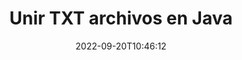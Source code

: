 ---
############################# Static ############################
layout: "auto-gen-merger"
date: 2022-09-20T10:46:12
draft: false
otherformats: vsdx vssm vssx vstm vstx vsx vtx xlam xls xlsb xlsm xlsx bmp jpg jpeg png

############################# Head ############################
head_title: "Unir archivos TXT a través de la API de fusión de documentos Java y J2SE"
head_description: "Únase a varios archivos TXT en Java utilizando la API de fusión de documentos con todos los datos, estilos y formatos como los documentos de origen."

############################# Header ############################
title: "Unir TXT archivos en Java"
description: "Únase a TXT con unas pocas líneas de código Java."
bg_image: "https://cms.admin.containerize.com/templates/aspose/App_Themes/V3/images/bg/header1.png"
bg_overlay: false
button:
    enable: true
    icon: "fas fa-arrow-down"
    label: "Descargue prueba gratis"
    link: "https://downloads.groupdocs.com/merger/java"

############################# SubMenu ############################
submenu:
    enable: true

    left:
        img_alt: "GroupDocs.Merger for Java"
        image: "https://cms.admin.containerize.com/templates/groupdocs/images/product-logos/90x90-noborder/groupdocs-merger-java.png"
        product: "GroupDocs.Merger"
        platform: "Java"

    middle:
        button:

            # button loop
            - link: "https://apireference.groupdocs.com/merger/java"
              text: "Referencia de la API"

            # button loop
            - link: "https://github.com/groupdocs-merger"
              text: "Ejemplos de código"

            # button loop
            - link: "https://products.groupdocs.app/merger/family"
              text: "demostraciones en vivo"

            # button loop
            - link: "https://purchase.groupdocs.com/pricing/merger/java"
              text: "Precios"

    right:
        link_download: "https://downloads.groupdocs.com/merger"
        link_learn: "https://docs.groupdocs.com/merger/java"
        link_buy: "https://purchase.groupdocs.com"

############################# About ############################
about:
    enable: true
    title: "Acerca de la API de GroupDocs.Merger for Java"
    content: |
        [GroupDocs.Merger for Java](/es/merger/java/) brinda una solución conveniente para unir múltiples PDF, Microsoft Office (Word, Excel, PowerPoint, OneNote), OpenDocument, HTML, imágenes y muchos otros documentos en un solo archivo dentro de las aplicaciones de Java. GroupDocs.Merger le ahorrará mucho esfuerzo, ya que puede unir TXT documentos; no es necesario instalar ningún software de terceros, aplicaciones de escritorio o complementos. ¡Ahora no es necesario perder el tiempo y unir archivos manualmente! La misión de GroupDocs es proporcionar la mejor calidad y simplificar los flujos de trabajo de procesamiento de documentos.
        
        GroupDocs.Merger API es una opción correcta para soluciones corporativas que necesitan funciones de unión de archivos. Estas API son compatibles con todos los principales sistemas operativos y plataformas, incluido J2SE 7.0 (1.7), J2SE 8.0 (1.8), Java 10.

############################# Steps ############################
steps:
    enable: true
    title_left: "Unir varios archivos TXT en Java"
    content_left: |
        [GroupDocs.Merger for Java](/es/merger/java/) facilita a los desarrolladores de Java unir varios archivos TXT mediante la implementación de unos sencillos pasos.
        
        * Cree una instancia de **Merger** y pase la ruta del documento de origen como parámetro del constructor.
        * Llame a **Join** de la clase **Merger** y pase la ruta del segundo documento de origen.
        * Llame a **Guardar** de la clase **Merger** para guardar el documento fusionado.

    title_right: "Requisitos del sistema"
    content_right: |
        Las API de GroupDocs.Merger for Java son compatibles con todas las principales plataformas y sistemas operativos. Antes de ejecutar el código a continuación, asegúrese de tener instalados los siguientes requisitos previos en su sistema.

        * Sistemas operativos: Microsoft Windows, Linux, Mac OS
        * Entornos de desarrollo: NetBeans, IntelliJ IDEA, Eclipse
        * Marcos: J2SE 7.0 (1.7), J2SE 8.0 (1.8), Java 10
        * Descarga la última versión de GroupDocs.Merger for Java de [Maven](https://repository.groupdocs.com/webapp/#/artifacts/browse/tree/General/repo/com/groupdocs/groupdocs-merger)
         
    code: |
     {{% merger/additional-styles %}}
     {{< merger/code-merger title="Cómo unir archivos TXT usando el código de ejemplo Java">}}

        ```java    
        // Unir TXT archivos usando GroupDocs.Merger para la API de Java
        // Crear una instancia de Fusión con el documento de entrada TXT
        Merger merger = new Merger("input_1.txt");

        // Llame al método de unión de la instancia de la clase Merger y pase la segunda ruta del documento de origen
        merger.join("input_2.txt");
    
        // Llame al método de guardado de la instancia de la clase Merger para guardar el documento combinado
        merger.save("merged-file.txt"); 
        ```
     {{< /merger/code-merger >}}

############################# Demos ############################
demos:
    enable: true
    title: "Demostraciones en vivo: aplicación en línea para unir documentos"
    content: |
       Únase a más de un archivo TXT ahora mismo visitando el sitio web [GroupDocs.Merger Live Demos](https://products.groupdocs.app/merger/txt).
       La demostración en vivo tiene los siguientes beneficios.
        
############################# About Formats ############################
about_formats:
    enable: true

############################# More Formats ############################
more_formats:
    enable: true
    title: "Unirse a otros formatos de documentos"
    content: |
        Java API de fusión de documentos para formatos de archivo e imágenes. Reúna algunos de los formatos de documentos populares como se indica a continuación.

############################# Back to top ###############################
back_to_top:
    enable: true
---